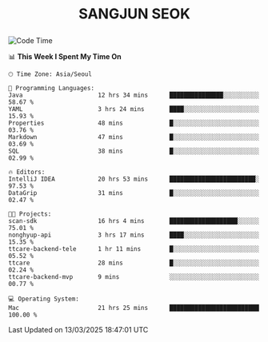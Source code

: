 <h1>
 <p align="center">
   SANGJUN SEOK
 </p>
</h1>

<!--START_SECTION:waka-->
![Code Time](http://img.shields.io/badge/Code%20Time-4%2C144%20hrs%2028%20mins-blue)

📊 **This Week I Spent My Time On** 

```text
🕑︎ Time Zone: Asia/Seoul

💬 Programming Languages: 
Java                     12 hrs 34 mins      ███████████████░░░░░░░░░░   58.67 % 
YAML                     3 hrs 24 mins       ████░░░░░░░░░░░░░░░░░░░░░   15.93 % 
Properties               48 mins             █░░░░░░░░░░░░░░░░░░░░░░░░   03.76 % 
Markdown                 47 mins             █░░░░░░░░░░░░░░░░░░░░░░░░   03.69 % 
SQL                      38 mins             █░░░░░░░░░░░░░░░░░░░░░░░░   02.99 % 

🔥 Editors: 
IntelliJ IDEA            20 hrs 53 mins      ████████████████████████░   97.53 % 
DataGrip                 31 mins             █░░░░░░░░░░░░░░░░░░░░░░░░   02.47 % 

🐱‍💻 Projects: 
scan-sdk                 16 hrs 4 mins       ███████████████████░░░░░░   75.01 % 
nonghyup-api             3 hrs 17 mins       ████░░░░░░░░░░░░░░░░░░░░░   15.35 % 
ttcare-backend-tele      1 hr 11 mins        █░░░░░░░░░░░░░░░░░░░░░░░░   05.52 % 
ttcare                   28 mins             █░░░░░░░░░░░░░░░░░░░░░░░░   02.24 % 
ttcare-backend-mvp       9 mins              ░░░░░░░░░░░░░░░░░░░░░░░░░   00.77 % 

💻 Operating System: 
Mac                      21 hrs 25 mins      █████████████████████████   100.00 % 
```


 Last Updated on 13/03/2025 18:47:01 UTC
<!--END_SECTION:waka-->
